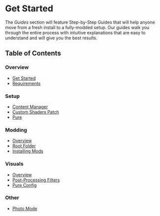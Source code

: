 # Get Started

> <Badge type="tip" text="Updated"/>

The *Guides* section will feature Step-by-Step Guides that will help anyone move from a fresh install to a fully-modded setup. Our guides walk you through the entire process with intuitive explanations that are easy to understand and will give you the best results.

## Table of Contents

### Overview

- [Get Started](../guides/get-started.md)
- [Requirements](../guides/requirements.md)

### Setup

- [Content Manager](../guides/setup/installing-cm.md)
- [Custom Shaders Patch](../guides/setup/installing-csp.md)
- [Pure](../guides/setup/installing-pure.md)

### Modding

- [Overview](../guides/modding/overview.md)
- [Root Folder](../guides/modding/root-folder.md)
- [Installing Mods](../guides/modding/installing-mods.md)

### Visuals

- [Overview](../guides/visuals/overview.md)
- [Post-Processing Filters](../guides/visuals/ppfilters.md)
- [Pure Config](../guides/visuals/pure-config.md)

### Other

- [Photo Mode](../guides/other/photo-mode.md)
